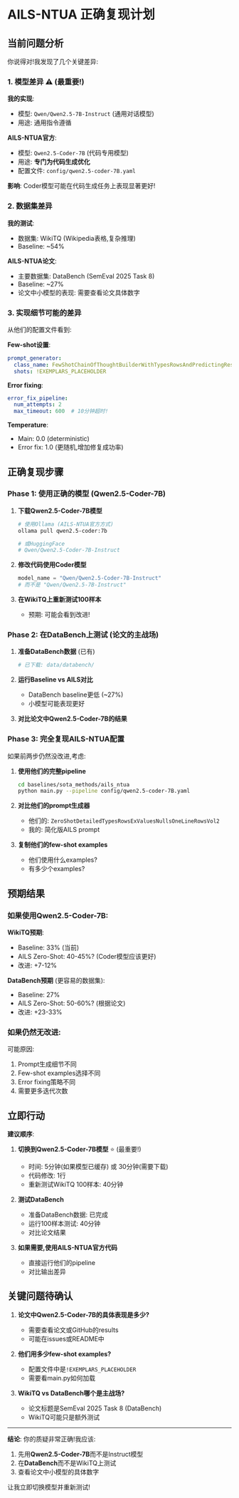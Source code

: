 # AILS-NTUA 正确复现计划

## 当前问题分析

你说得对!我发现了几个关键差异:

### 1. 模型差异 ⚠️ (最重要!)

**我的实现**:
- 模型: `Qwen/Qwen2.5-7B-Instruct` (通用对话模型)
- 用途: 通用指令遵循

**AILS-NTUA官方**:
- 模型: `Qwen2.5-Coder-7B` (代码专用模型)
- 用途: **专门为代码生成优化**
- 配置文件: `config/qwen2.5-coder-7B.yaml`

**影响**: Coder模型可能在代码生成任务上表现显著更好!

### 2. 数据集差异

**我的测试**:
- 数据集: WikiTQ (Wikipedia表格,复杂推理)
- Baseline: ~54%

**AILS-NTUA论文**:
- 主要数据集: DataBench (SemEval 2025 Task 8)
- Baseline: ~27%
- 论文中小模型的表现: 需要查看论文具体数字

### 3. 实现细节可能的差异

从他们的配置文件看到:

**Few-shot设置**:
```yaml
prompt_generator:
  class_name: FewShotChainOfThoughtBuilderWithTypesRowsAndPredictingResultingTypesVol2
  shots: !EXEMPLARS_PLACEHOLDER
```

**Error fixing**:
```yaml
error_fix_pipeline:
  num_attempts: 2
  max_timeout: 600  # 10分钟超时!
```

**Temperature**:
- Main: 0.0 (deterministic)
- Error fix: 1.0 (更随机,增加修复成功率)

## 正确复现步骤

### Phase 1: 使用正确的模型 (Qwen2.5-Coder-7B)

1. **下载Qwen2.5-Coder-7B模型**
   ```bash
   # 使用Ollama (AILS-NTUA官方方式)
   ollama pull qwen2.5-coder:7b
   
   # 或HuggingFace
   # Qwen/Qwen2.5-Coder-7B-Instruct
   ```

2. **修改代码使用Coder模型**
   ```python
   model_name = "Qwen/Qwen2.5-Coder-7B-Instruct"
   # 而不是 "Qwen/Qwen2.5-7B-Instruct"
   ```

3. **在WikiTQ上重新测试100样本**
   - 预期: 可能会看到改进!

### Phase 2: 在DataBench上测试 (论文的主战场)

1. **准备DataBench数据** (已有)
   ```bash
   # 已下载: data/databench/
   ```

2. **运行Baseline vs AILS对比**
   - DataBench baseline更低 (~27%)
   - 小模型可能表现更好

3. **对比论文中Qwen2.5-Coder-7B的结果**

### Phase 3: 完全复现AILS-NTUA配置

如果前两步仍然没改进,考虑:

1. **使用他们的完整pipeline**
   ```bash
   cd baselines/sota_methods/ails_ntua
   python main.py --pipeline config/qwen2.5-coder-7B.yaml
   ```

2. **对比他们的prompt生成器**
   - 他们的: `ZeroShotDetailedTypesRowsExValuesNullsOneLineRowsVol2`
   - 我的: 简化版AILS prompt

3. **复制他们的few-shot examples**
   - 他们使用什么examples?
   - 有多少个examples?

## 预期结果

### 如果使用Qwen2.5-Coder-7B:

**WikiTQ预期**:
- Baseline: 33% (当前)
- AILS Zero-Shot: 40-45%? (Coder模型应该更好)
- 改进: +7-12%

**DataBench预期** (更容易的数据集):
- Baseline: 27%
- AILS Zero-Shot: 50-60%? (根据论文)
- 改进: +23-33%

### 如果仍然无改进:

可能原因:
1. Prompt生成细节不同
2. Few-shot examples选择不同
3. Error fixing策略不同
4. 需要更多迭代次数

## 立即行动

**建议顺序**:

1. **切换到Qwen2.5-Coder-7B模型** ⭐ (最重要!)
   - 时间: 5分钟(如果模型已缓存) 或 30分钟(需要下载)
   - 代码修改: 1行
   - 重新测试WikiTQ 100样本: 40分钟

2. **测试DataBench**
   - 准备DataBench数据: 已完成
   - 运行100样本测试: 40分钟
   - 对比论文结果

3. **如果需要,使用AILS-NTUA官方代码**
   - 直接运行他们的pipeline
   - 对比输出差异

## 关键问题待确认

1. **论文中Qwen2.5-Coder-7B的具体表现是多少?**
   - 需要查看论文或GitHub的results
   - 可能在issues或README中

2. **他们用多少few-shot examples?**
   - 配置文件中是`!EXEMPLARS_PLACEHOLDER`
   - 需要看main.py如何加载

3. **WikiTQ vs DataBench哪个是主战场?**
   - 论文标题是SemEval 2025 Task 8 (DataBench)
   - WikiTQ可能只是额外测试

---

**结论**: 你的质疑非常正确!我应该:
1. 先用**Qwen2.5-Coder-7B**而不是Instruct模型
2. 在**DataBench**而不是WikiTQ上测试
3. 查看论文中小模型的具体数字

让我立即切换模型并重新测试!

